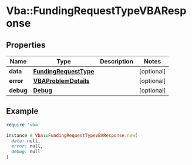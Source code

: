 # Vba::FundingRequestTypeVBAResponse

## Properties

| Name | Type | Description | Notes |
| ---- | ---- | ----------- | ----- |
| **data** | [**FundingRequestType**](FundingRequestType.md) |  | [optional] |
| **error** | [**VBAProblemDetails**](VBAProblemDetails.md) |  | [optional] |
| **debug** | [**Debug**](Debug.md) |  | [optional] |

## Example

```ruby
require 'vba'

instance = Vba::FundingRequestTypeVBAResponse.new(
  data: null,
  error: null,
  debug: null
)
```

